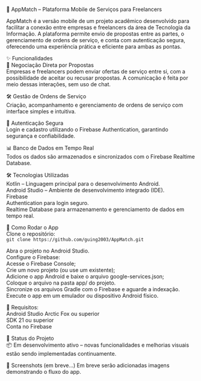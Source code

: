 📱 AppMatch – Plataforma Mobile de Serviços para Freelancers           

AppMatch é a versão mobile de um projeto acadêmico desenvolvido para facilitar a conexão entre empresas e freelancers da área de Tecnologia da Informação. A plataforma permite envio de propostas entre as partes, o gerenciamento de ordens de serviço, e conta com autenticação segura, oferecendo uma experiência prática e eficiente para ambas as pontas.

✨ Funcionalidades                    
📩 Negociação Direta por Propostas    
Empresas e freelancers podem enviar ofertas de serviço entre si, com a possibilidade de aceitar ou recusar propostas. A comunicação é feita por meio dessas interações, sem uso de chat.

🛠️ Gestão de Ordens de Serviço        
Criação, acompanhamento e gerenciamento de ordens de serviço com interface simples e intuitiva.

🔐 Autenticação Segura      
Login e cadastro utilizando o Firebase Authentication, garantindo segurança e confiabilidade.

📊 Banco de Dados em Tempo Real       
Todos os dados são armazenados e sincronizados com o Firebase Realtime Database.

🛠️ Tecnologias Utilizadas      
Kotlin – Linguagem principal para o desenvolvimento Android.              
Android Studio – Ambiente de desenvolvimento integrado (IDE).               
Firebase         
Authentication para login seguro.                      
Realtime Database para armazenamento e gerenciamento de dados em tempo real.    

📲 Como Rodar o App                     
Clone o repositório:                      
`git clone https://github.com/guing2003/AppMatch.git`                  

Abra o projeto no Android Studio.                 
Configure o Firebase:                
Acesse o Firebase Console;                       
Crie um novo projeto (ou use um existente);                   
Adicione o app Android e baixe o arquivo google-services.json;                
Coloque o arquivo na pasta app/ do projeto.                          
Sincronize os arquivos Gradle com o Firebase e aguarde a indexação.                         
Execute o app em um emulador ou dispositivo Android físico.

🔧 Requisitos:                         
Android Studio Arctic Fox ou superior                 
SDK 21 ou superior                   
Conta no Firebase                

🚀 Status do Projeto              
📦 Em desenvolvimento ativo – novas funcionalidades e melhorias visuais estão sendo implementadas continuamente.              

📸 Screenshots (em breve...)
Em breve serão adicionadas imagens demonstrando o fluxo do app.
